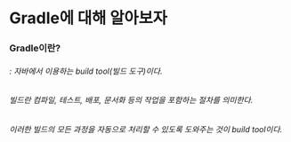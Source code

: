 # Gradle에 대해 알아보자

### Gradle이란?

###### : 자바에서 이용하는 build tool(빌드 도구)이다. 

###### 빌드란 컴파일, 테스트, 배포, 문서화 등의 작업을 포함하는 절차를 의미한다. 

###### 이러한 빌드의 모든 과정을 자동으로 처리할 수 있도록 도와주는 것이 build tool이다. 



